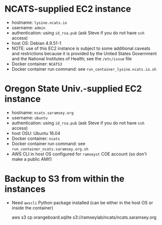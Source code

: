 # NCATS-supplied EC2 instance

- hostname: `lysine.ncats.io`
- username: `admin`
- authentication: using `id_rsa.pub` (ask Steve if you do not have `ssh` access)
- host OS: Debian 4.9.51-1
- NOTE: use of this EC2 instance is subject to some additional caveats and
restrictions because it is provided by the United States Government and the
National Institutes of Health; see the `/etc/issue` file
- Docker container: `NCATS3`
- Docker container run command: see `run_container_lysine.ncats.io.sh`

# Oregon State Univ.-supplied EC2 instance

- hostname: `ncats.saramsey.org`
- username: `ubuntu`
- authentication: using `id_rsa.pub`  (ask Steve if you do not have `ssh` access)
- host OSU: Ubuntu 16.04
- Docker container: `ncats`
- Docker container run command: see `run_container_ncats.saramsey.org.sh`
- AWS CLI in host OS configured for `ramseyst` COE account (so don't make a public AMI!)

# Backup to S3 from within the instances

- Need `awscli` Python package installed (can be either in the host OS or inside the container)

    aws s3 cp orangeboard.sqlite s3://ramseylab/ncats/ncats.saramsey.org

